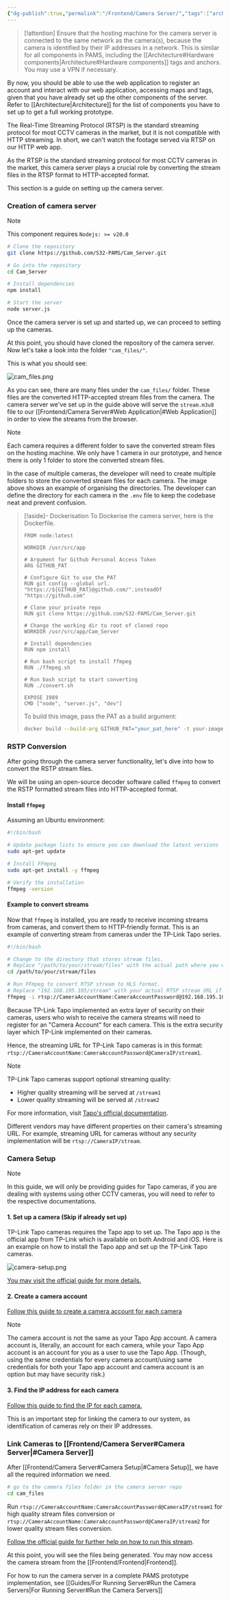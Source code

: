 ```yaml
---
{"dg-publish":true,"permalink":"/Frontend/Camera Server/","tags":["archi","software","camera","streaming","video"],"noteIcon":""}
---
```




> [!attention]
> Ensure that the hosting machine for the camera server is connected to the same network as the camera(s), because the camera is identified by their IP addresses in a network. This is similar for all components in PAMS, including the [[Architecture#Hardware components\|Architecture#Hardware components]] tags and anchors. You may use a VPN if necessary.

By now, you should be able to use the web application to register an account and interact with our web application, accessing maps and tags, given that you have already set up the other components of the server. Refer to [[Architecture\|Architecture]] for the list of components you have to set up to get a full working prototype.

The Real-Time Streaming Protocol (RTSP) is the standard streaming protocol for most CCTV cameras in the market, but it is not compatible with HTTP streaming. In short, we can't watch the footage served via RTSP on our HTTP web app.

As the RTSP is the standard streaming protocol for most CCTV cameras in the market, this camera server plays a crucial role by converting the stream files in the RTSP format to HTTP-accepted format.

This section is a guide on setting up the camera server.

### Creation of camera server

> [!note]
> This component requires `Nodejs: >= v20.0`  

```bash
# Clone the repository
git clone https://github.com/S32-PAMS/Cam_Server.git

# Go into the repository
cd Cam_Server

# Install dependencies
npm install

# Start the server
node server.js
```

Once the camera server is set up and started up, we can proceed to setting up the cameras.

At this point, you should have cloned the repository of the camera server. Now let's take a look into the folder `"cam_files/"`.  

This is what you should see:

![cam_files.png](/img/user/Attachments/frontend-devs/cam_files.png)

As you can see, there are many files under the `cam_files/` folder. These files are the converted HTTP-accepted stream files from the camera. The camera server we've set up in the guide above will serve the `stream.m3u8` file to our [[Frontend/Camera Server#Web Application\|#Web Application]] in order to view the streams from the browser. 

> [!note]
> Each camera requires a different folder to save the converted stream files on the hosting machine. We only have 1 camera in our prototype, and hence there is only 1 folder to store the converted stream files.
> 
> In the case of multiple cameras, the developer will need to create multiple folders to store the converted stream files for each camera. The image above shows an example of organising the directories. The developer can define the directory for each camera in the `.env` file to keep the codebase neat and prevent confusion.

> [!aside]- Dockerisation
> To Dockerise the camera server, here is the Dockerfile.
> ```docker
> FROM node:latest
> 
> WORKDIR /usr/src/app
> 
> # Argument for Github Personal Access Token
> ARG GITHUB_PAT
> 
> # Configure Git to use the PAT
> RUN git config --global url. "https://${GITHUB_PAT}@github.com/".insteadOf "https://github.com"
> 
> # Clone your private repo
> RUN git clone https://github.com/S32-PAMS/Cam_Server.git
> 
> # Change the working dir to root of cloned repo
> WORKDIR /usr/src/app/Cam_Server
> 
> # Install dependencies
> RUN npm install
> 
> # Run bash script to install ffmpeg
> RUN ./ffmpeg.sh
> 
> # Run bash script to start converting
> RUN ./convert.sh
> 
> EXPOSE 1989
> CMD ["node", "server.js", "dev"]
> ```
> 
> To build this image, pass the PAT as a build argument:
> 
> ```bash
> docker build --build-arg GITHUB_PAT="your_pat_here" -t your-image-name
> ```

### RSTP Conversion

After going through the camera server functionality, let's dive into how to convert the RSTP stream files.

We will be using an open-source decoder software called `ffmpeg` to convert the RSTP formatted stream files into HTTP-accepted format.

#### Install `ffmpeg`

Assuming an Ubuntu environment:

```bash
#!/bin/bash

# Update package lists to ensure you can download the latest versions
sudo apt-get update

# Install FFmpeg
sudo apt-get install -y ffmpeg

# Verify the installation
ffmpeg -version   
```

#### Example to convert streams

Now that `ffmpeg` is installed, you are ready to receive incoming streams from cameras, and convert them to HTTP-friendly format. This is an example of converting stream from cameras under the TP-Link Tapo series.

```bash
#!/bin/bash

# Change to the directory that stores stream files.
# Replace "/path/to/your/stream/files" with the actual path where you want to save the HLS files.
cd /path/to/your/stream/files

# Run FFmpeg to convert RTSP stream to HLS format.
# Replace "192.168.195.105/stream" with your actual RTSP stream URL if different.
ffmpeg -i rtsp://CameraAccountName:CameraAccountPassword@192.168.195.105/stream1 -c:v copy -c:a copy -f hls -hls_time 2 -hls_playlist_type event stream.m3u8 
```

Because TP-Link Tapo implemented an extra layer of security on their cameras, users who wish to receive the camera streams will need to register for an "Camera Account" for each camera. This is the extra security layer which TP-Link implemented on their cameras.

Hence, the streaming URL for TP-Link Tapo cameras is in this format: `rtsp://CameraAccountName:CameraAccountPassword@CameraIP/stream1`.

> [!note]
> TP-Link Tapo cameras support optional streaming quality:
> - Higher quality streaming will be served at `/stream1`
> - Lower quality streaming will be served at `/stream2`
> 
> For more information, visit [Tapo's official documentation](https://www.tp-link.com/us/support/faq/2680/).

Different vendors may have different properties on their camera's streaming URL. For example, streaming URL for cameras without any security implementation will be `rtsp://CameraIP/stream`.

### Camera Setup

> [!note]
> In this guide, we will only be providing guides for Tapo cameras, if you are dealing with systems using other CCTV cameras, you will need to refer to the respective documentations.

#### 1. Set up a camera (Skip if already set up)

TP-Link Tapo cameras requires the Tapo app to set up. The Tapo app is the official app from TP-Link which is available on both Android and iOS. Here is an example on how to install the Tapo app and set up the TP-Link Tapo cameras.

![camera-setup.png](/img/user/Attachments/frontend-devs/camera-setup.png)

[You may visit the official guide for more details.](https://www.tp-link.com/us/support/download/tapo-c200/#Apps)  

#### 2. Create a camera account

[Follow this guide to create a camera account for each camera](https://www.tapo.com/sg/faq/76/)  

> [!note]
> The camera account is not the same as your Tapo App account. A camera account is, literally, an account for each camera, while your Tapo App account is an account for you as a user to use the Tapo App. (Though, using the same credentials for every camera account/using same credentials for both your Tapo app account and camera account is an option but may have security risk.)

#### 3. Find the IP address for each camera

[Follow this guide to find the IP for each camera.](https://www.tapo.com/sg/faq/27/)   

This is an important step for linking the camera to our system, as identification of cameras rely on their IP addresses.

### Link Cameras to [[Frontend/Camera Server#Camera Server\|#Camera Server]]

After [[Frontend/Camera Server#Camera Setup\|#Camera Setup]], we have all the required information we need.

```bash
# go to the camera files folder in the camera server repo
cd cam_files
```

Run `rtsp://CameraAccountName:CameraAccountPassword@CameraIP/stream1` for high quality stream files conversion or `rtsp://CameraAccountName:CameraAccountPassword@CameraIP/stream2` for lower quality stream files conversion.

[Follow the official guide for further help on how to run this stream](https://www.tapo.com/sg/faq/34/).

At this point, you will see the files being generated. You may now access the camera stream from the [[Frontend/Frontend\|Frontend]].

For how to run the camera server in a complete PAMS prototype implementation, see [[Guides/For Running Server#Run the Camera Servers\|For Running Server#Run the Camera Servers]]